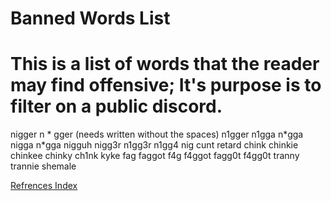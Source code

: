 # Banned Words List
# This is a list of words that the reader may find offensive; It's purpose is to filter on a public discord.

nigger
n * gger (needs written without the spaces)
n1gger
n1gga
n\*gga
nigga
n\*gga
nigguh
nigg3r
n1gg3r
n1gg4
nig
cunt
retard
chink
chinkie
chinkee
chinky
ch1nk
kyke
fag
faggot
f4g
f4ggot
fagg0t
f4gg0t
tranny
trannie
shemale

[Refrences Index](./Refrences%20Index.md)
